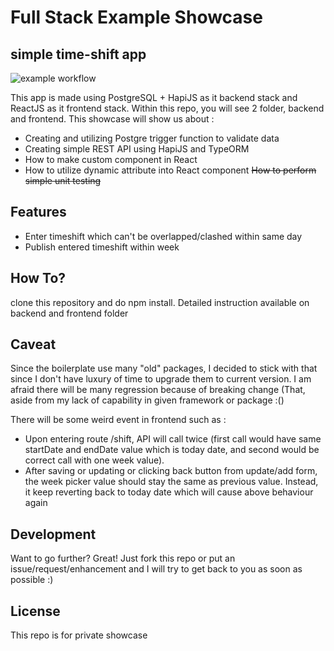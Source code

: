 # Full Stack Example Showcase
## simple time-shift app

![example workflow](https://github.com/wienzzz/angular-test>/actions/workflows/<WORKFLOW_FILE>/badge.svg)


This app is made using PostgreSQL + HapiJS as it backend stack and ReactJS as it frontend stack. Within this repo, you will see 2 folder, backend and frontend. This showcase will show us about :

- Creating and utilizing Postgre trigger function to validate data
- Creating simple REST API using HapiJS and TypeORM
- How to make custom component in React
- How to utilize dynamic attribute into React component
~~How to perform simple unit testing~~

## Features

- Enter timeshift which can't be overlapped/clashed within same day
- Publish entered timeshift within week

## How To?
clone this repository and do npm install. Detailed instruction available on backend and frontend folder

## Caveat
Since the boilerplate use many "old" packages, I decided to stick with that since I don't have luxury of time to upgrade them to current version. I am afraid there will be many regression because of breaking change (That, aside from my lack of capability in given framework or package :()

There will be some weird event in frontend such as :
- Upon entering route /shift, API will call twice (first call would have same startDate and endDate value which is today date, and second would be correct call with one week value).
- After saving or updating or clicking back button from update/add form, the week picker value should stay the same as previous value. Instead, it keep reverting back to today date which will cause above behaviour again

## Development

Want to go further? Great!
Just fork this repo or put an issue/request/enhancement and I will try to get back to you as soon as possible :)


## License
This repo is for private showcase
